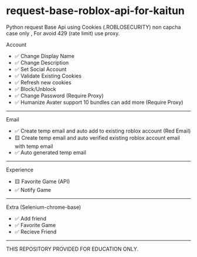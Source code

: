 # request-base-roblox-api-for-kaitun
Python request Base Api using Cookies (.ROBLOSECURITY) non capcha case only , For avoid 429 (rate limit) use proxy.

  Account
- ✅ Change Display Name
- ✅ Change Description
- ✅ Set Social Account
- ✅ Validate Existing Cookies
- ✅ Refresh new cookies
- ✅ Block/Unblock
- ✅ Change Password (Require Proxy)
- ✅ Humanize Avater support 10 bundles can add more (Require Proxy)
------------------------------------------------
  Email
- ✅ Create temp email and auto add to existing roblox account (Red Email)
- 🟨 Create temp email and auto verified existing roblox account email with temp email
- ✅ Auto generated temp email
------------------------------------------------
  Experience
- 🟨 Favorite Game (API)
- ✅ Notify Game
------------------------------------------------
  Extra (Selenium-chrome-base)
- ✅ Add friend
- ✅ Favorite Game
- ✅ Recieve Friend
------------------------------------------------
THIS REPOSITORY PROVIDED FOR EDUCATION ONLY.
